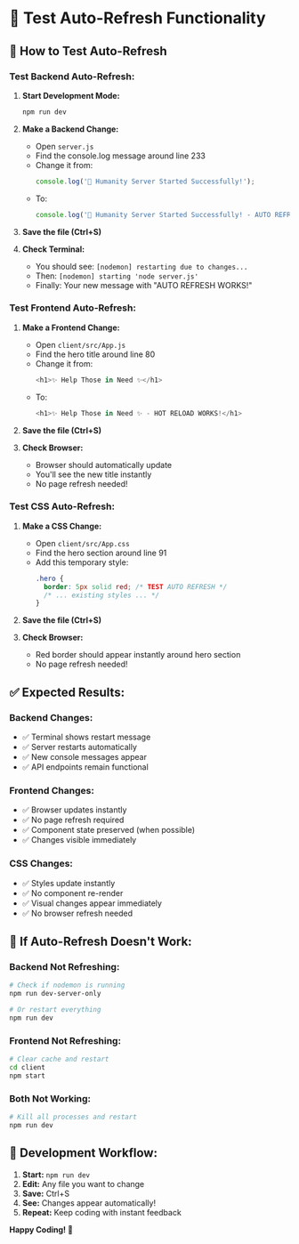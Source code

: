 # 🧪 Test Auto-Refresh Functionality

## 🔄 How to Test Auto-Refresh

### Test Backend Auto-Refresh:

1. **Start Development Mode:**
   ```bash
   npm run dev
   ```

2. **Make a Backend Change:**
   - Open `server.js`
   - Find the console.log message around line 233
   - Change it from:
     ```javascript
     console.log('🚀 Humanity Server Started Successfully!');
     ```
   - To:
     ```javascript
     console.log('🚀 Humanity Server Started Successfully! - AUTO REFRESH WORKS!');
     ```

3. **Save the file (Ctrl+S)**

4. **Check Terminal:**
   - You should see: `[nodemon] restarting due to changes...`
   - Then: `[nodemon] starting 'node server.js'`
   - Finally: Your new message with "AUTO REFRESH WORKS!"

### Test Frontend Auto-Refresh:

1. **Make a Frontend Change:**
   - Open `client/src/App.js`
   - Find the hero title around line 80
   - Change it from:
     ```javascript
     <h1>✨ Help Those in Need ✨</h1>
     ```
   - To:
     ```javascript
     <h1>✨ Help Those in Need ✨ - HOT RELOAD WORKS!</h1>
     ```

2. **Save the file (Ctrl+S)**

3. **Check Browser:**
   - Browser should automatically update
   - You'll see the new title instantly
   - No page refresh needed!

### Test CSS Auto-Refresh:

1. **Make a CSS Change:**
   - Open `client/src/App.css`
   - Find the hero section around line 91
   - Add this temporary style:
     ```css
     .hero {
       border: 5px solid red; /* TEST AUTO REFRESH */
       /* ... existing styles ... */
     }
     ```

2. **Save the file (Ctrl+S)**

3. **Check Browser:**
   - Red border should appear instantly around hero section
   - No page refresh needed!

## ✅ Expected Results:

### Backend Changes:
- ✅ Terminal shows restart message
- ✅ Server restarts automatically
- ✅ New console messages appear
- ✅ API endpoints remain functional

### Frontend Changes:
- ✅ Browser updates instantly
- ✅ No page refresh required
- ✅ Component state preserved (when possible)
- ✅ Changes visible immediately

### CSS Changes:
- ✅ Styles update instantly
- ✅ No component re-render
- ✅ Visual changes appear immediately
- ✅ No browser refresh needed

## 🚨 If Auto-Refresh Doesn't Work:

### Backend Not Refreshing:
```bash
# Check if nodemon is running
npm run dev-server-only

# Or restart everything
npm run dev
```

### Frontend Not Refreshing:
```bash
# Clear cache and restart
cd client
npm start
```

### Both Not Working:
```bash
# Kill all processes and restart
npm run dev
```

## 🎯 Development Workflow:

1. **Start:** `npm run dev`
2. **Edit:** Any file you want to change
3. **Save:** Ctrl+S
4. **See:** Changes appear automatically!
5. **Repeat:** Keep coding with instant feedback

**Happy Coding! 🚀**
